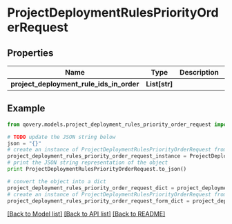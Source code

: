 # ProjectDeploymentRulesPriorityOrderRequest


## Properties
Name | Type | Description | Notes
------------ | ------------- | ------------- | -------------
**project_deployment_rule_ids_in_order** | **List[str]** |  | [optional] 

## Example

```python
from qovery.models.project_deployment_rules_priority_order_request import ProjectDeploymentRulesPriorityOrderRequest

# TODO update the JSON string below
json = "{}"
# create an instance of ProjectDeploymentRulesPriorityOrderRequest from a JSON string
project_deployment_rules_priority_order_request_instance = ProjectDeploymentRulesPriorityOrderRequest.from_json(json)
# print the JSON string representation of the object
print ProjectDeploymentRulesPriorityOrderRequest.to_json()

# convert the object into a dict
project_deployment_rules_priority_order_request_dict = project_deployment_rules_priority_order_request_instance.to_dict()
# create an instance of ProjectDeploymentRulesPriorityOrderRequest from a dict
project_deployment_rules_priority_order_request_form_dict = project_deployment_rules_priority_order_request.from_dict(project_deployment_rules_priority_order_request_dict)
```
[[Back to Model list]](../README.md#documentation-for-models) [[Back to API list]](../README.md#documentation-for-api-endpoints) [[Back to README]](../README.md)


